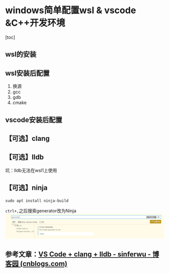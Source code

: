 # windows简单配置wsl & vscode &C++开发环境

[toc]

## wsl的安装

## wsl安装后配置

1. 换源
2. gcc
3. gdb
4. cmake

## vscode安装后配置

## 【可选】clang

## 【可选】lldb

坑：lldb无法在wsl1上使用

## 【可选】ninja

``sudo apt install ninja-build``

`ctrl+,`之后搜索generator改为Ninja![1646545561557.png](image/environment/ninja.png)



## 参考文章：[VS Code + clang + lldb - sinferwu - 博客园 (cnblogs.com)](https://www.cnblogs.com/sinferwu/p/15353427.html)
